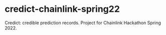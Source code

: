 # credict-chainlink-spring22
Credict: credible prediction records. Project for Chainlink Hackathon Spring 2022.
